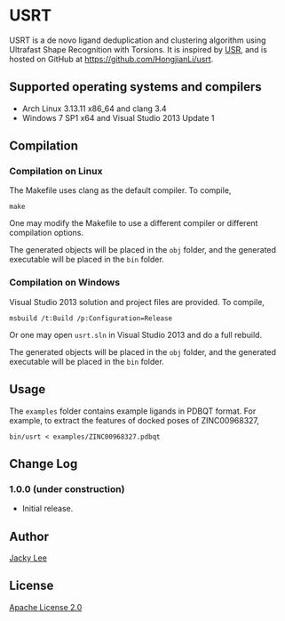 # USRT

USRT is a de novo ligand deduplication and clustering algorithm using Ultrafast Shape Recognition with Torsions. It is inspired by [USR], and is hosted on GitHub at https://github.com/HongjianLi/usrt.


## Supported operating systems and compilers

* Arch Linux 3.13.11 x86_64 and clang 3.4
* Windows 7 SP1 x64 and Visual Studio 2013 Update 1


## Compilation

### Compilation on Linux

The Makefile uses clang as the default compiler. To compile,

    make

One may modify the Makefile to use a different compiler or different compilation options.

The generated objects will be placed in the `obj` folder, and the generated executable will be placed in the `bin` folder.

### Compilation on Windows

Visual Studio 2013 solution and project files are provided. To compile,

    msbuild /t:Build /p:Configuration=Release

Or one may open `usrt.sln` in Visual Studio 2013 and do a full rebuild.

The generated objects will be placed in the `obj` folder, and the generated executable will be placed in the `bin` folder.


## Usage

The `examples` folder contains example ligands in PDBQT format. For example, to extract the features of docked poses of ZINC00968327,

    bin/usrt < examples/ZINC00968327.pdbqt


## Change Log

### 1.0.0 (under construction)

* Initial release.


## Author

[Jacky Lee]


## License

[Apache License 2.0]


[USR]: http://dx.doi.org/10.1002/jcc.20681
[Jacky Lee]: http://www.cse.cuhk.edu.hk/~hjli
[Apache License 2.0]: http://www.apache.org/licenses/LICENSE-2.0.html
